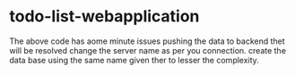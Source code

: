 # todo-list-webapplication

The above code has aome minute issues pushing the data to backend thet will be resolved 
change the server name as per you connection.
create the data base using the same name given ther to lesser the complexity.
